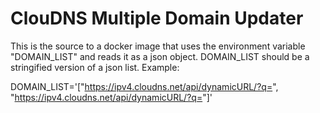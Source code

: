 # ClouDNS Multiple Domain Updater
This is the source to a docker image that uses the environment variable "DOMAIN_LIST" and reads it as a json object. 
DOMAIN_LIST should be a stringified version of a json list.
Example:

DOMAIN_LIST='["https://ipv4.cloudns.net/api/dynamicURL/?q=<token1>", "https://ipv4.cloudns.net/api/dynamicURL/?q=<token2>"]'
